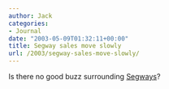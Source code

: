 ```yaml
---
author: Jack
categories:
- Journal
date: "2003-05-09T01:32:11+00:00"
title: Segway sales move slowly
url: /2003/segway-sales-move-slowly/
---
```


Is there no good buzz surrounding [Segways][1]?

 [1]: //rss.com.com/2009-1040-994541.html?type=pt&part=rss&tag=feed&subj=news"